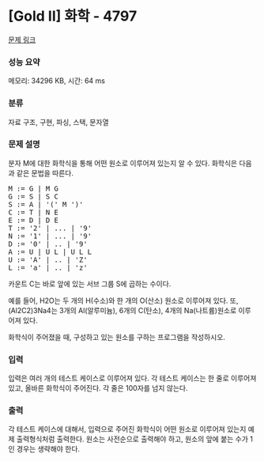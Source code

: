 # [Gold II] 화학 - 4797 

[문제 링크](https://www.acmicpc.net/problem/4797) 

### 성능 요약

메모리: 34296 KB, 시간: 64 ms

### 분류

자료 구조, 구현, 파싱, 스택, 문자열

### 문제 설명

<p>분자 M에 대한 화학식을 통해 어떤 원소로 이루어져 있는지 알 수 있다. 화학식은 다음과 같은 문법을 따른다.</p>

<pre>M := G | M G
G := S | S C
S := A | '(' M ')'
C := T | N E
E := D | D E
T := '2' | ... | '9'
N := '1' | ... | '9'
D := '0' | .. | '9'
A := U | U L | U L L 
U := 'A' | .. | 'Z'
L := 'a' | .. | 'z'</pre>

<p>카운트 C는 바로 앞에 있는 서브 그룹 S에 곱하는 수이다.</p>

<p>예를 들어, H2O는 두 개의 H(수소)와 한 개의 O(산소) 원소로 이루어져 있다. 또, (Al2C2)3Na4는 3개의 Al(알루미늄), 6개의 C(탄소), 4개의 Na(나트륨)원소로 이루어져 있다.</p>

<p>화학식이 주어졌을 때, 구성하고 있는 원소를 구하는 프로그램을 작성하시오.</p>

### 입력 

 <p>입력은 여러 개의 테스트 케이스로 이루어져 있다. 각 테스트 케이스는 한 줄로 이루어져 있고, 올바른 화학식이 주어진다. 각 줄은 100자를 넘지 않는다.</p>

### 출력 

 <p>각 테스트 케이스에 대해서, 입력으로 주어진 화학식이 어떤 원소로 이루어져 있는지 예제 출력형식처럼 출력한다. 원소는 사전순으로 출력해야 하고, 원소의 앞에 붙는 수가 1인 경우는 생략해야 한다.</p>

